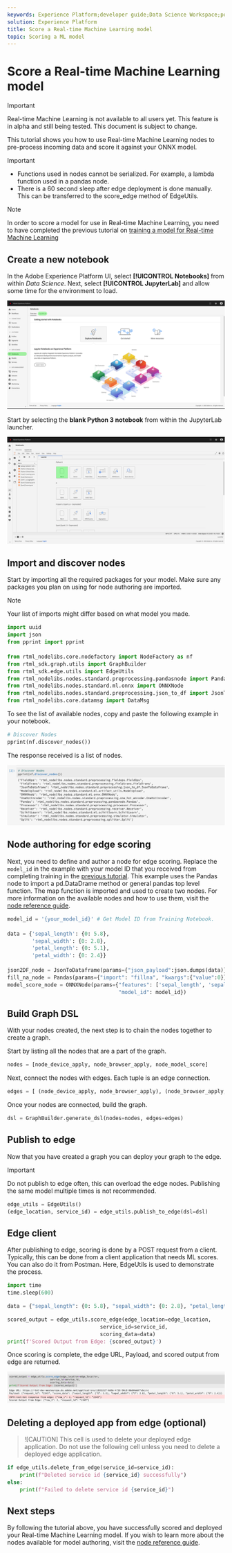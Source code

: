 ```yaml
---
keywords: Experience Platform;developer guide;Data Science Workspace;popular topics;Real time machine learning;node reference;
solution: Experience Platform
title: Score a Real-time Machine Learning model
topic: Scoring a ML model
---
```


# Score a Real-time Machine Learning model

>[!IMPORTANT]
>Real-time Machine Learning is not available to all users yet. This feature is in alpha and still being tested. This document is subject to change.

This tutorial shows you how to use Real-time Machine Learning nodes to pre-process incoming data and score it against your ONNX model.

>[!IMPORTANT]
> - Functions used in nodes cannot be serialized. For example, a lambda function used in a pandas node.
> - There is a 60 second sleep after edge deployment is done manually. This can be transferred to the score_edge method of EdgeUtils.

>[!NOTE]
>In order to score a model for use in Real-time Machine Learning, you need to have completed the previous tutorial on [training a model for Real-time Machine Learning](./training-ml-model.md)

## Create a new notebook

In the Adobe Experience Platform UI, select **[!UICONTROL Notebooks]** from within *Data Science*. Next, select **[!UICONTROL JupyterLab]** and allow some time for the environment to load.

![open JupyterLab](../images/rtml/open-jupyterlab.png)

Start by selecting the **blank Python 3 notebook** from within the JupyterLab launcher.

![blank python](../images/rtml/python-blank.png)

## Import and discover nodes

Start by importing all the required packages for your model. Make sure any packages you plan on using for node authoring are imported.

>[!NOTE]
>Your list of imports might differ based on what model you made.

```python
import uuid
import json
from pprint import pprint

from rtml_nodelibs.core.nodefactory import NodeFactory as nf
from rtml_sdk.graph.utils import GraphBuilder
from rtml_sdk.edge.utils import EdgeUtils
from rtml_nodelibs.nodes.standard.preprocessing.pandasnode import Pandas
from rtml_nodelibs.nodes.standard.ml.onnx import ONNXNode
from rtml_nodelibs.nodes.standard.preprocessing.json_to_df import JsonToDataframe
from rtml_nodelibs.core.datamsg import DataMsg
```

To see the list of available nodes, copy and paste the following example in your notebook.

```python
# Discover Nodes
pprint(nf.discover_nodes())
```

The response received is a list of nodes.

![list of notes](../images/rtml/node-list.png)

## Node authoring for edge scoring

Next, you need to define and author a node for edge scoring. Replace the `model_id` in the example with your model ID that you received from completing training in the [previous tutorial](./training-ml-model.md). This example uses the Pandas node to import a pd.DataDrame method or general pandas top level function. The map function is imported and used to create two nodes. For more information on the available nodes and how to use them, visit the [node reference guide](./node-reference.md).

```python
model_id = '{your_model_id}' # Get Model ID from Training Notebook.

data = {'sepal_length': {0: 5.8},
        'sepal_width': {0: 2.8},
        'petal_length': {0: 5.1},
        'petal_width': {0: 2.4}}

json2DF_node = JsonToDataframe(params={"json_payload":json.dumps(data)})
fill_na_node = Pandas(params={"import": "fillna", "kwargs":{"value":0}})
model_score_node = ONNXNode(params={"features": ['sepal_length', 'sepal_width', 'petal_length', 'petal_width'],
                                    "model_id": model_id})
```

## Build Graph DSL

With your nodes created, the next step is to chain the nodes together to create a graph. 

Start by listing all the nodes that are a part of the graph.

```python
nodes = [node_device_apply, node_browser_apply, node_model_score]
```

Next, connect the nodes with edges. Each tuple is an edge connection.

```python
edges = [ (node_device_apply, node_browser_apply), (node_browser_apply, node_model_score)]
```

Once your nodes are connected, build the graph.

```python
dsl = GraphBuilder.generate_dsl(nodes=nodes, edges=edges)
```

## Publish to edge

Now that you have created a graph you can deploy your graph to the edge.

>[!IMPORTANT]
>Do not publish to edge often, this can overload the edge nodes. Publishing the same model multiple times is not recommended.

```python
edge_utils = EdgeUtils()
(edge_location, service_id) = edge_utils.publish_to_edge(dsl=dsl)
```

## Edge client

After publishing to edge, scoring is done by a POST request from a client. Typically, this can be done from a client application that needs ML scores. You can also do it from Postman. Here, EdgeUtils is used to demonstrate the process.

```python
import time
time.sleep(600)
```

```python
data = {"sepal_length": {0: 5.8}, "sepal_width": {0: 2.8}, "petal_length": {0: 5.1}, "petal_width": {0: 2.4}}
```

```python
scored_output = edge_utils.score_edge(edge_location=edge_location,
                              service_id=service_id,
                              scoring_data=data)
print(f'Scored Output from Edge: {scored_output}')
```

Once scoring is complete, the edge URL, Payload, and scored output from edge are returned.

![scoring-complete](../images/rtml/scoring-complete.png)

## Deleting a deployed app from edge (optional)

>![CAUTION]
>This cell is used to delete your deployed edge application. Do not use the following cell unless you need to delete a deployed edge application. 

```python
if edge_utils.delete_from_edge(service_id=service_id):
    print(f"Deleted service id {service_id} successfully")
else:
    print(f"Failed to delete service id {service_id}")
```

## Next steps

By following the tutorial above, you have successfully scored and deployed your Real-time Machine Learning model. If you wish to learn more about the nodes available for model authoring, visit the [node reference guide](./node-reference.md).
